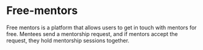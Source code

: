# Free-mentors

Free mentors is a platform that allows users to get in touch with mentors for free.
Mentees send a mentorship request, and if mentors accept the request, they hold mentorship sessions together. 
